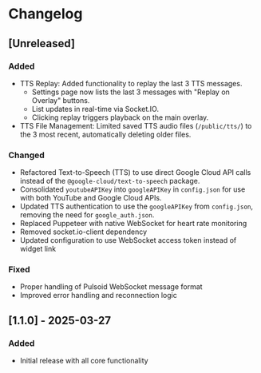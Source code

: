 # Changelog

## [Unreleased]
### Added
- TTS Replay: Added functionality to replay the last 3 TTS messages.
  - Settings page now lists the last 3 messages with "Replay on Overlay" buttons.
  - List updates in real-time via Socket.IO.
  - Clicking replay triggers playback on the main overlay.
- TTS File Management: Limited saved TTS audio files (`/public/tts/`) to the 3 most recent, automatically deleting older files.

### Changed
- Refactored Text-to-Speech (TTS) to use direct Google Cloud API calls instead of the `@google-cloud/text-to-speech` package.
- Consolidated `youtubeAPIKey` into `googleAPIKey` in `config.json` for use with both YouTube and Google Cloud APIs.
- Updated TTS authentication to use the `googleAPIKey` from `config.json`, removing the need for `google_auth.json`.
- Replaced Puppeteer with native WebSocket for heart rate monitoring
- Removed socket.io-client dependency
- Updated configuration to use WebSocket access token instead of widget link

### Fixed
- Proper handling of Pulsoid WebSocket message format
- Improved error handling and reconnection logic

## [1.1.0] - 2025-03-27
### Added
- Initial release with all core functionality